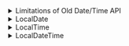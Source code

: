 <details>
<summary>Limitations of Old Date/Time API</summary>

Discussion of the limitations of old date and time API.

The following topics are covered:
- Limitations of the old Date/Time API

Java 8 introduced a new Date and Time API, also known as **JSR-310** under the `java.time` package.

It is a very rich API for working with dates and times. Before we look at the features it provides, we should discuss the limitations of the old API.

### Limitations of the old `Date`/`Time` API

Here are the limitations of the old date and time API:
1. The old date class is not Thread Safe. Unlike String or Integer class, it is not immutable. Any thread can get a reference to the Date object and modify its value.
2. Its month numbering is from 0 to 11. This is very confusing and has resulted in many errors.
3. Prior to JDK 8, Java uses String to represent TimeZone. If we need to get the timezone for Hong Kong, then below is the code:

```
TimeZone zone = TimeZone.getInstance(“Asia/Hong_Kong”);
```

There are chances that we might mistakenly write HongKong or make some other spelling errors. There is no check for this in the old API.

4. A `Date` instance represents an instant in time, not a date. This means that the date in the old API will mean both date and time. If we need only time without date then that is not possible.

These were the main limitations that drove the Java developers to introduce a completely new Date/Time API.

---

The next section discusses the newly added `LocalDate` class in the `Date` API.

</details>


<details>
<summary>LocalDate</summary>

Discussion of the `LocalDate` class.

The following topics are covered:
- Getting the current date
- Getting a specific date using `of()` method
- Getting a specific date using `parse()` method
- Adding days and months to a given date
- Getting the day of the week
- Checking if a date is before or after a given date

The new Date and Time API is moved to the `java.time` package and the **Joda** time format is followed.

The classes in the new API are immutable and, hence, thread-safe. The new API contains lots of classes that allow us to have more fine-grained control over our date and time representation.

Below is the list of all the classes in the `java.time` package.

![img.png](img/01.png)

In this lesson, we will look at the `LocalDate` class of the `java.time` package. This class holds only the date part without a time-zone in the **ISO-8601** calendar system. It represents a date in **ISO format** (yyyy-MM-dd).

Let's look at some of the common use cases that can be solved through this class.

### a) Getting the current date

We can get the current date by using the static `now()` method in the `LocalDate` class.

```java
import java.time.LocalDate;

class DateTimeDemo {
    public static void main(String[] args) {
        // now() method will return the current date.
        LocalDate date = LocalDate.now();
        System.out.println(date);
    }
}
```

#### Output

```
2023-01-26
```

### b) Getting a specific date using `of()` method

We can get a specific date by using the static `of()` method in the `LocalDate` class. This method has two overloaded versions.

Each of them is shown in the example below.

```java
import java.time.LocalDate;
import java.time.Month;

class DateTimeDemo {
    public static void main(String[] args) {
        // of(int year, int month, int dayOfMonth)
        LocalDate date = LocalDate.of(2019, 05, 03);
        System.out.println(date);

        // of(int year, Month month, int dayOfMonth)
        date = LocalDate.of(2019, Month.AUGUST, 03);
        System.out.println(date);
    }
}
```

#### Output

```
2019-05-03
2019-08-03
```

### c) Getting a specific date using `parse()` method

We can get a specific date by using the static `parse()` method in the `LocalDate` class. This method has two overloaded versions.

Each of them is shown in the example below.

```java
import java.time.LocalDate;
import java.time.format.DateTimeFormatter;

class DateTimeDemo {
    public static void main(String[] args) {
        // parse(CharSequence text)
        LocalDate date = LocalDate.parse("2015-02-12");
        System.out.println(date);

        // parse(CharSequence text, DateTimeFormatter formatter)
        date = LocalDate.parse("12/02/2012", DateTimeFormatter.ofPattern("MM/dd/yyyy"));
        System.out.println(date);
    }
}
```

#### Output

```
2015-02-12
2012-12-02
```

### d) Adding days and months to a given date

We can use a whole range of addition operation methods that can be used for adding days, weeks, and months to a given date.

```java
import java.time.LocalDate;
import java.time.temporal.ChronoUnit;

class DateTimeDemo {
    public static void main(String[] args) {
        // Adding 4 days to the given date.
        LocalDate date = LocalDate.parse("2015-02-12").plusDays(4);
        System.out.println(date);
         
         // Adding 4 months to the given date.
        date = LocalDate.parse("2015-02-12").plus(4, ChronoUnit.MONTHS);
        System.out.println(date);
    }
}
```

#### Output

```
2015-02-16
2015-06-12
```

### e) Getting the day of the week

We can get the day of the week using `getDayOfWeek()` method.

```java
import java.time.DayOfWeek;
import java.time.LocalDate;

class DateTimeDemo {
    public static void main(String[] args) {
        DayOfWeek dayOfWeek = LocalDate.parse("2017-04-06").getDayOfWeek();
        System.out.println(dayOfWeek);
    }
}
```

#### Output

```
THURSDAY
```

### f) Checking if a date is before or after a given date

We can check if a date comes before or after another given date by using the `isBefore()` and `isAfter()` methods.

```java
import java.time.LocalDate;

class DateTimeDemo {
    public static void main(String[] args) {
        // Using isBefore() to check if the date is before a given date.
        boolean isBefore = LocalDate.parse("2020-03-12")
                .isBefore(LocalDate.parse("2018-06-14"));
        System.out.println(isBefore);

        // Using isAfter() to check if the date is after a given date.
        boolean isAfter = LocalDate.parse("2020-03-12")
                .isAfter(LocalDate.parse("2018-06-14"));
        System.out.println(isAfter);
    }
}
```

#### Output

```
false
true
```

---

This has been a basic introduction to the `LocalDate` class and its utilities. The next section discusses `LocalTime`.

</details>


<details>
<summary>LocalTime</summary>

Discussion of the `LocalTime` class.

The following topics are covered:
- Getting the current time
- Getting a specific time using the `of()` method
- Getting a specific time using the `parse()` method
- Adding seconds, minutes and hours to a given time
- Getting minute from time
- Checking if time is before or after a given time

As per JavaDocs,

<blockquote>“LocalTime is an immutable date-time object that represents a time, often viewed as hour-minute-second. Time is represented to nanosecond precision. For example, the value “13:45.30.123456789” can be stored in a LocalTime”.</blockquote>

In other words, the `LocalTime` represents time without a date. An instance of `LocalTime` can be created from the system clock or by using the `now()`, `parse()` and `of()` methods.

Let's look at some of the utilities provided by this class.

### a) Getting the current time

We can get the current time by using the static `now()` method in the `LocalTime` class.

```java
import java.time.LocalTime;

class DateTimeDemo {
    public static void main(String[] args) {
        LocalTime time = LocalTime.now();
        System.out.println(time);
    }
}
```

#### Output

```
15:58:42.416
```

### b) Getting a specific time using the `of()` method

We can get a specific time by using the static `of()` method in the `LocalTime` class. This method has three overloaded versions.

Each of them is shown in the example below.

```java
import java.time.LocalTime;

class DateTimeDemo {
    public static void main(String[] args) {
        // of(int hour, int minute)
        LocalTime time = LocalTime.of(11, 25);
        System.out.println(time);

        // of(int hour, int minute, int second)
        time = LocalTime.of(11, 25, 03);
        System.out.println(time);

        // of(int hour, int minute, int second, int nanoOfSecond)
        time = LocalTime.of(11, 25, 04, 323);
        System.out.println(time);
    }
}
```

#### Output

```
11:25
11:25:03
11:25:04.000000323
```

### c) Getting a specific time using the `parse()` method

We can get a specific time by using the static `parse()` method in the `LocalTime` class. This method has two overloaded versions.

Each of them is shown in the example below.

```java
import java.time.LocalTime;
import java.time.format.DateTimeFormatter;

class DateTimeDemo {
    public static void main(String[] args) {
        // parse(CharSequence text)
        LocalTime time = LocalTime.parse("08:27");
        System.out.println(time);

        // parse(CharSequence text, DateTimeFormatter formatter)
        time = LocalTime.parse("08:27", DateTimeFormatter.ofPattern("HH:mm"));
        System.out.println(time);
    }
}
```

#### Output

```
08:27
08:27
```

### d) Adding seconds, minutes, and hours to a given time

We can use a whole range of addition operations to add seconds, minutes and hours to a given time.

```java
import java.time.LocalTime;
import java.time.temporal.ChronoUnit;

class DateTimeDemo {
    public static void main(String[] args) {
        // Adding 4 seconds to the given time.
        LocalTime time = LocalTime.parse("12:54:53").plusSeconds(4);
        System.out.println(time);

        // Adding 10 minutes to the given time.
        time = LocalTime.parse("12:54:53").plusMinutes(10);
        System.out.println(time);

        // Adding 2 hours to the given time.
        time = LocalTime.parse("12:54:53").plusHours(2);
        System.out.println(time);

        // Adding 4 minutes to the given time.
        time = LocalTime.parse("12:54:53").plus(4, ChronoUnit.MINUTES);
        System.out.println(time);
    }
}
```

#### Output

```
12:54:57
13:04:53
14:54:53
12:58:53
```

### e) Getting minute from time

We can get the value of minutes using `getMinute()` method.

```java
import java.time.LocalTime;

class DateTimeDemo {
    public static void main(String[] args) {
        int minute = LocalTime.parse("07:45").getMinute();
        System.out.println(minute);
    }
}
```

#### Output

```
45
```

### f) Checking if time is before or after a given time

```java
import java.time.LocalTime;

class DateTimeDemo {
    public static void main(String[] args) {
        boolean isBefore = LocalTime.parse("06:23")
                .isBefore(LocalTime.parse("07:50"));
        System.out.println(isBefore);

        boolean isAfter = LocalTime.parse("06:23")
                .isAfter(LocalTime.parse("07:50"));
        System.out.println(isAfter);
    }
}
```

#### Output

```
true
false
```

---

These are some of the important utilities of the `LocalTime` class. The next section discusses the `LocalDatetime` class.

</details>


<details>
<summary>LocalDateTime</summary>



</details>